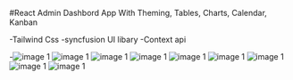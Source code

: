 #React Admin Dashbord App With Theming, Tables, Charts, Calendar, Kanban

-Tailwind Css
-syncfusion UI libary
-Context api

-![image 1]()
![image 1]()
![image 1]()
![image 1]()
![image 1]()
![image 1]()
![image 1]()
![image 1]()
![image 1]()
